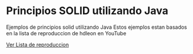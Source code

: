 # Principios SOLID utilizando Java

Ejemplos de principios solid utilizando Java
Estos ejemplos estan basados en la lista de reproduccion de hdleon en YouTube

[Ver Lista de reproduccion](https://www.youtube.com/playlist?list=PLWYKfSbdsjJjk_kK-fYcjoYF_TS8_kysZ)
